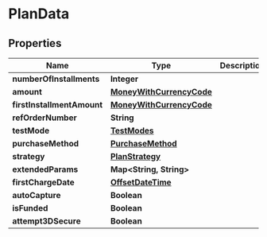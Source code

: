 
# PlanData

## Properties
Name | Type | Description | Notes
------------ | ------------- | ------------- | -------------
**numberOfInstallments** | **Integer** |  |  [optional]
**amount** | [**MoneyWithCurrencyCode**](MoneyWithCurrencyCode.md) |  |  [optional]
**firstInstallmentAmount** | [**MoneyWithCurrencyCode**](MoneyWithCurrencyCode.md) |  |  [optional]
**refOrderNumber** | **String** |  |  [optional]
**testMode** | [**TestModes**](TestModes.md) |  |  [optional]
**purchaseMethod** | [**PurchaseMethod**](PurchaseMethod.md) |  |  [optional]
**strategy** | [**PlanStrategy**](PlanStrategy.md) |  |  [optional]
**extendedParams** | **Map&lt;String, String&gt;** |  |  [optional]
**firstChargeDate** | [**OffsetDateTime**](OffsetDateTime.md) |  |  [optional]
**autoCapture** | **Boolean** |  |  [optional]
**isFunded** | **Boolean** |  |  [optional]
**attempt3DSecure** | **Boolean** |  |  [optional]



